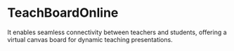 # TeachBoardOnline
It enables seamless connectivity between teachers and students, offering a virtual canvas board for dynamic teaching presentations. 
